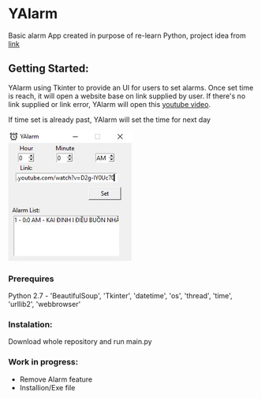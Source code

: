# YAlarm
Basic alarm App created in purpose of re-learn Python, project idea from [link](https://www.reddit.com/r/beginnerprojects/comments/4n9hne/project_idea_alarm_clock/)
## Getting Started:
YAlarm using Tkinter to provide an UI for users to set alarms. Once set time is reach, it will open a website base on link supplied by user.
If there's no link supplied or link error, YAlarm will open this [youtube video](https://youtu.be/WVP3fUzQHcg).

If time set is already past, YAlarm will set the time for next day

![alt text](https://github.com/tduong10101/YAlarm/blob/master/Resources/YAlarm.JPG)

### Prerequires
Python 2.7 - 'BeautifulSoup', 'Tkinter', 'datetime', 'os', 'thread', 'time', 'urllib2', 'webbrowser'

### Instalation:
Download whole repository and run main.py

### Work in progress:
- Remove Alarm feature
- Installion/Exe file
